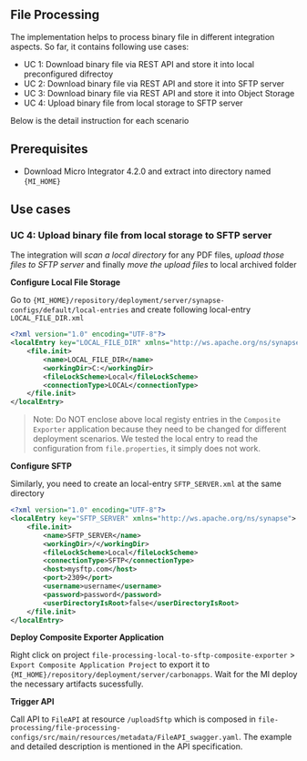 ## File Processing

The implementation helps to process binary file in different integration aspects. So far, it contains following use cases:

- UC 1: Download binary file via REST API and store it into local preconfigured difrectoy
- UC 2: Download binary file via REST API and store it into SFTP server
- UC 3: Download binary file via REST API and store it into Object Storage
- UC 4: Upload binary file from local storage to SFTP server

Below is the detail instruction for each scenario

## Prerequisites

- Download Micro Integrator 4.2.0 and extract into directory named `{MI_HOME}`

## Use cases
### UC 4: Upload binary file from local storage to SFTP server
The integration will _scan a local directory_ for any PDF files, _upload those files to SFTP server_ and finally _move the upload files_ to local archived folder

__Configure Local File Storage__

Go to `{MI_HOME}/repository/deployment/server/synapse-configs/default/local-entries` and create following local-entry `LOCAL_FILE_DIR.xml`

```xml
<?xml version="1.0" encoding="UTF-8"?>
<localEntry key="LOCAL_FILE_DIR" xmlns="http://ws.apache.org/ns/synapse">
    <file.init>
        <name>LOCAL_FILE_DIR</name>
        <workingDir>C:</workingDir>
        <fileLockScheme>Local</fileLockScheme>
        <connectionType>LOCAL</connectionType>
    </file.init>
</localEntry>
```
> Note: Do NOT enclose above local registy entries in the `Composite Exporter` application because they need to be changed for different deployment scenarios. We tested the local entry to read the configuration from `file.properties`, it simply does not work.

__Configure SFTP__

Similarly, you need to create an local-entry `SFTP_SERVER.xml` at the same directory
```xml
<?xml version="1.0" encoding="UTF-8"?>
<localEntry key="SFTP_SERVER" xmlns="http://ws.apache.org/ns/synapse">
    <file.init>
        <name>SFTP_SERVER</name>
        <workingDir>/</workingDir>
        <fileLockScheme>Local</fileLockScheme>
        <connectionType>SFTP</connectionType>
        <host>mysftp.com</host>
        <port>2309</port>
        <username>username</username>
        <password>password</password>
        <userDirectoryIsRoot>false</userDirectoryIsRoot>
    </file.init>
</localEntry>
```
__Deploy Composite Exporter Application__

Right click on project `file-processing-local-to-sftp-composite-exporter` > `Export Composite Application Project` to export it to `{MI_HOME}/repository/deployment/server/carbonapps`. Wait for the MI deploy the necessary artifacts sucessfully.

__Trigger API__

Call API to `FileAPI` at resource `/uploadSftp` which is composed in `file-processing/file-processing-configs/src/main/resources/metadata/FileAPI_swagger.yaml`. The example and detailed description is mentioned in the API specification.
